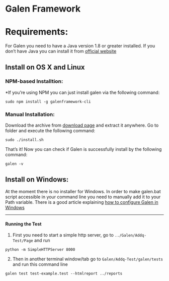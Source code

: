 # Galen Framework
# Requirements:
For Galen you need to have a Java version 1.8 or greater installed. If you don’t have Java you can install it from [official website](https://www.java.com/en/download/help/download_options.xml)
## Install on OS X and Linux
### NPM-based Installtion:
*If you’re using NPM you can just install galen via the following command:
```
sudo npm install -g galenframework-cli
```
### Manual Installation:
Download the archive from [download page](http://galenframework.com/download/) and extract it anywhere. Go to folder and execute the following command: 
```
sudo ./install.sh
```
That’s it! Now you can check if Galen is successfully install by the following command: 
```
galen -v
```
## Install on Windows:
At the moment there is no installer for Windows. In order to make galen.bat script accessible in your command line you need to manually add it to your Path variable. There is a good article explaining [how to configure Galen in Windows](http://mindengine.net/post/2014-01-08-configuring-galen-framework-for-windows/#.WMfn1BIrJjA)

<hr></hr>

#### Running the Test
1. First you need to start a simple http server, go to ``../Galen/Addq-Test/Page`` and run 
```
python -m SimpleHTTPServer 8000
``` 

2. Then in another terminal window/tab go to ``Galen/Addq-Test/galen/tests`` and run this command line
```
galen test test-example.test --htmlreport ../reports
``` 
